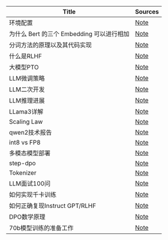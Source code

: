 <!--
 * @Author: qinhsiu
 * @Email: qinhsiu@gmail.com
-->

| Title| Sources |
| -------| ----- | 
|环境配置|[Note](https://mp.weixin.qq.com/s/dqaRCR-L_bVG7XPGTzXeRw)|
| 为什么 Bert 的三个 Embedding 可以进行相加| [Note](https://mp.weixin.qq.com/s/7btjjlicRkIUgg8yGrqdTw) |
|分词方法的原理以及其代码实现|[Note](https://mp.weixin.qq.com/s/sw_nEgpCQ8gC36HDn8SXhA)|
|什么是RLHF|[Note](https://mp.weixin.qq.com/s/Aw-WA0FZU8N-lFiyMBZwdA)|
|大模型PTO|[Note](https://mp.weixin.qq.com/s/1yVK5SuVzZBqzrZUhosLSg)|
|LLM微调策略|[Note](https://mp.weixin.qq.com/s/JH3Qk-c-HOe0k4UMuExAIg)|
|LLM二次开发|[Note](https://mp.weixin.qq.com/s/3dr7TnPHXTn4feES14He9g)|
|LLM推理进展|[Note](https://mp.weixin.qq.com/s/YQ3KygeKvoAJLJnqZFZLyw)|
|LLama3详解|[Note](https://mp.weixin.qq.com/s/Gcsq4smzLsjWgsb6Ulcd_A)|
|Scaling Law|[Note](https://mp.weixin.qq.com/s/aeh6kudCXqkCfd452vUnPw)|
|qwen2技术报告|[Note](https://mp.weixin.qq.com/s/Vd3Qn20wFsAoM3wFgQJmpQ)|
|int8 vs FP8|[Note](https://mp.weixin.qq.com/s/mWBIQLg1rkbrV_mr1FiGXg)|
|多模态模型部署|[Note](https://mp.weixin.qq.com/s/U1yg3qsJYfpFTmSZtM9lpA)|
|step-dpo|[Note](https://mp.weixin.qq.com/s/9ZWRQYPT0zxIrsPFih9Ilw)|
|Tokenizer|[Note](https://mp.weixin.qq.com/s/cgPd3c9htP53-b1LFj6fsA)|
|LLM面试100问|[Note](https://mp.weixin.qq.com/s/hPtrXCsHQBaYziX3_e63pw)|
|如何实现千卡训练|[Note](https://mp.weixin.qq.com/s/y5Wj04VoG_6iQU1-A3i6ew)|
|如何正确复现Instruct GPT/RLHF|[Note](https://mp.weixin.qq.com/s/81U2rmtJR9hnSUxOxRUJIQ)|
|DPO数学原理|[Note](https://mp.weixin.qq.com/s/UHpBWTTiGUNkSW5BBIk8pQ)|
|70b模型训练的准备工作|[Note](https://mp.weixin.qq.com/s/E0GtuvyeLFRZbK7FfSQhGQ)|


